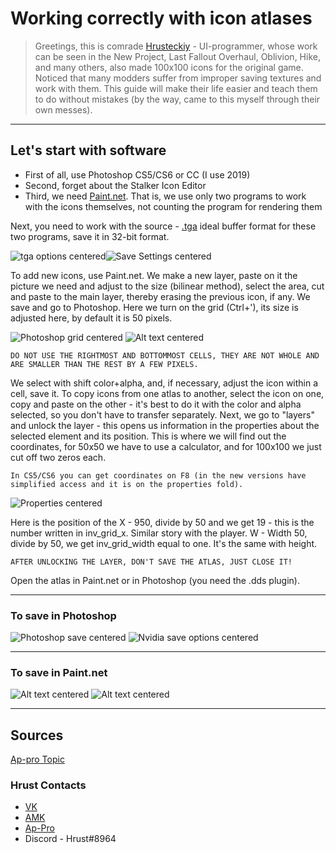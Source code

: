 # Working correctly with icon atlases

> Greetings, this is comrade [Hrusteckiy](#hrust-contacts) - UI-programmer, whose work can be seen in the New Project, Last Fallout Overhaul, Oblivion, Hike, and many others, also made 100x100 icons for the original game. Noticed that many modders suffer from improper saving textures and work with them. This guide will make their life easier and teach them to do without mistakes (by the way, came to this myself through their own messes).

___

## Let's start with software

* First of all, use Photoshop CS5/CS6 or CC (I use 2019)
* Second, forget about the Stalker Icon Editor
* Third, we need [Paint.net](https://www.getpaint.net/). That is, we use only two programs to work with the icons themselves, not counting the program for rendering them

Next, you need to work with the source - [.tga](https://en.wikipedia.org/wiki/Truevision_TGA) ideal buffer format for these two programs, save it in 32-bit format.

![tga options centered](images/tga-settings.png)![Save Settings centered](images/save-settings.png)

To add new icons, use Paint.net. We make a new layer, paste on it the picture we need and adjust to the size (bilinear method), select the area, cut and paste to the main layer, thereby erasing the previous icon, if any. We save and go to Photoshop. Here we turn on the grid (Ctrl+'), its size is adjusted here, by default it is 50 pixels.

![Photoshop grid centered](images/photoshop-grid.png)
![Alt text centered](images/preferences.png)

```admonish warning title="Important!"
DO NOT USE THE RIGHTMOST AND BOTTOMMOST CELLS, THEY ARE NOT WHOLE AND ARE SMALLER THAN THE REST BY A FEW PIXELS.
```

We select with shift color+alpha, and, if necessary, adjust the icon within a cell, save it.
To copy icons from one atlas to another, select the icon on one, copy and paste on the other - it's best to do it with the color and alpha selected, so you don't have to transfer separately.
Next, we go to "layers" and unlock the layer - this opens us information in the properties about the selected element and its position. This is where we will find out the coordinates, for 50x50 we have to use a calculator, and for 100x100 we just cut off two zeros each.

```admonish warning
In CS5/CS6 you can get coordinates on F8 (in the new versions have simplified access and it is on the properties fold).
```

![Properties centered](images/properties.png)

Here is the position of the X - 950, divide by 50 and we get 19 - this is the number written in inv_grid_x. Similar story with the player. W - Width 50, divide by 50, we get inv_grid_width equal to one. It's the same with height.

```admonish warning title="Important!"
AFTER UNLOCKING THE LAYER, DON'T SAVE THE ATLAS, JUST CLOSE IT!
```

Open the atlas in Paint.net or in Photoshop (you need the .dds plugin).

___

### To save in Photoshop

![Photoshop save centered](images/photoshop-save.png)
![Nvidia save options centered](images/nvidia-save-options.png)

___

### To save in Paint.net

![Alt text centered](images/image%20(7).png)
![Alt text centered](images/image%20(8).png)

___

## Sources

[Ap-pro Topic](https://ap-pro.ru/forums/topic/4205-pravilnaya-rabota-s-atlasami-ikonok/)

### Hrust Contacts

* [VK](https://vk.com/hrusteckiy)
* [AMK](https://amk-team.ru/forum/profile/57247-hrust/)
* [Ap-Pro](https://ap-pro.ru/profile/4757-hrust/)
* Discord - Hrust#8964

